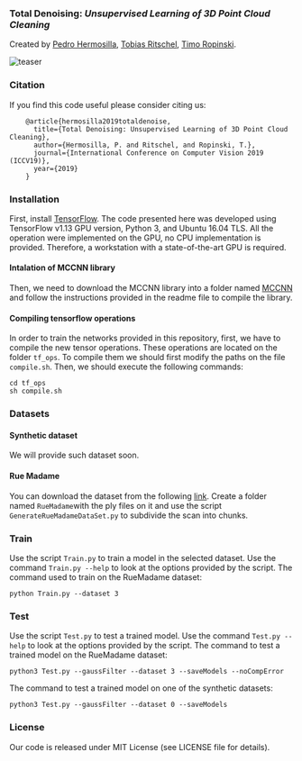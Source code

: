 ### Total Denoising: *Unsupervised Learning of 3D Point Cloud Cleaning*
Created by <a href="https://www.uni-ulm.de/en/in/mi/institute/mi-mitarbeiter/pedro-hermosilla-casajus/" target="_blank">Pedro Hermosilla</a>, <a href="http://www.homepages.ucl.ac.uk/~ucactri/">Tobias Ritschel</a>, <a href="https://www.uni-ulm.de/in/mi/institut/mi-mitarbeiter/tr/" target="_blank">Timo Ropinski</a>.

![teaser](https://github.com//phermosilla/TotalDenoising/blob/master/teaser/Teaser.png)

### Citation
If you find this code useful please consider citing us:

        @article{hermosilla2019totaldenoise,
          title={Total Denoising: Unsupervised Learning of 3D Point Cloud Cleaning},
          author={Hermosilla, P. and Ritschel, and Ropinski, T.},
          journal={International Conference on Computer Vision 2019 (ICCV19)},
          year={2019}
        }

### Installation
First, install <a href="https://www.tensorflow.org/install/">TensorFlow</a>. The code presented here was developed using TensorFlow v1.13 GPU version, Python 3, and Ubuntu 16.04 TLS. All the operation were implemented on the GPU, no CPU implementation is provided. Therefore, a workstation with a state-of-the-art GPU is required.

#### Intalation of MCCNN library
Then, we need to download the MCCNN library into a folder named <a href="https://github.com/viscom-ulm/MCCNN">MCCNN</a> and follow the instructions provided in the readme file to compile the library.

#### Compiling tensorflow operations
In order to train the networks provided in this repository, first, we have to compile the new tensor operations. These operations are located on the folder `tf_ops`. To compile them we should first modify the paths on the file `compile.sh`. Then, we should execute the following commands:

    cd tf_ops
    sh compile.sh

### Datasets

#### Synthetic dataset

We will provide such dataset soon.

#### Rue Madame

You can download the dataset from the following <a href="http://www.cmm.mines-paristech.fr/~serna/rueMadameDataset.html">link</a>. Create a folder named `RueMadame`with the ply files on it and use the script `GenerateRueMadameDataSet.py` to subdivide the scan into chunks.

### Train

Use the script `Train.py` to train a model in the selected dataset. Use the command `Train.py --help` to look at the options provided by the script. The command used to train on the RueMadame dataset:

    python Train.py --dataset 3

### Test

Use the script `Test.py` to test a trained model. Use the command `Test.py --help` to look at the options provided by the script. The command to test a trained model on the RueMadame dataset:

    python3 Test.py --gaussFilter --dataset 3 --saveModels --noCompError

The command to test a trained model on one of the synthetic datasets:

    python3 Test.py --gaussFilter --dataset 0 --saveModels

### License
Our code is released under MIT License (see LICENSE file for details).